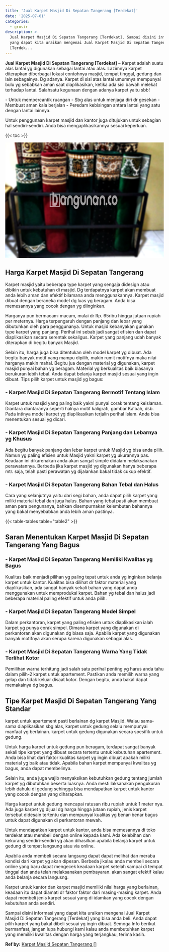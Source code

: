 ```yaml
---
title: 'Jual Karpet Masjid Di Sepatan Tangerang [Terdekat]'
date: '2025-07-01'
categories:
  - grosir
description: >-
  Jual Karpet Masjid Di Sepatan Tangerang [Terdekat]. Sampai disini informasi
  yang dapat kita uraikan mengenai Jual Karpet Masjid Di Sepatan Tangerang
  [Terdek...
---
```


**Jual Karpet Masjid Di Sepatan Tangerang \[Terdekat\]** – Karpet adalah suatu alas lantai yg digunakan sebagai lantai atau alas. Lazimnya karpet diterapkan diberbagai lokasi contohnya masjid, tempat tinggal, gedung dan lain sebagainya. Dg adanya. Karpet di sisi atas lantai umumnya mempunyai bulu yg sebabkan aman saat diaplikasikan, ketika ada sisi bawah melekat terhadap lantai. Salahsatu kegunaan dengan adanya karpet yaitu sbb!

\- Untuk mempercantik ruangan - Sbg alas untuk menjaga diri dr gesekan - Membuat aman kala berjalan - Peredam kebisingan antara lantai yang satu dengan lantai lainnya.

Untuk penggunaan karpet masjid dan kantor juga ditujukan untuk sebagian hal sendiri-sendiri. Anda bisa mengaplikasikannya sesuai keperluan.

{{< toc >}}

![Jual Karpet Masjid Di Sepatan Tangerang [Terdekat]](/images/grosir-karpet-murah-38.png)

## Harga Karpet Masjid Di Sepatan Tangerang

Karpet masjid yaitu beberapa type karpet yang sengaja didesign atau dibikin untuk kebutuhan di masjid. Dg terdapatnya karpet akan membuat anda lebih aman dan efektif bilamana anda menggunakannya. Karpet masjid dibuat dengan beraneka model dg luas yg beragam. Anda bisa memesannya yang cocok dengan yg diinginkan.

Harganya pun bermacam-macam, mulai dr Rp. 65ribu hingga jutaan rupiah per meternya. Harga terpengaruh dengan panjang dan lebar yang dibutuhkan oleh para penggunanya. Untuk masjid kebanyakan gunakan type karpet yang panjang. Perihal ini sebab jadi sangat efisien dan dapat diaplikasikan secara serentak sekaligus. Karpet yang panjang udah banyak diterapkan di begitu banyak Masjid.

Selain itu, harga juga bisa ditentukan oleh model karpet yg dibuat. Ada begitu banyak motif yang mampu dipilih, makin rumit motifnya maka nilai harganya makin mahal. Begitu jua dengan material yg digunakan, karpet masjid punyai bahan yg beragam. Material yg berkualitas baik biasanya berukuran lebih tebal. Anda dapat belanja karpet masjid sesuai yang ingin dibuat. Tips pilih karpet untuk masjid yg bagus:

### \- Karpet Masjid Di Sepatan Tangerang Bermotif Tentang Islam

Karpet untuk masjid yang paling baik yakni punyai corak tentang keislaman. Diantara diantaranya seperti halnya motif kaligrafi, gambar Ka’bah, dsb. Pada intinya model karpet yg diaplikasikan terjalin perihal Islam. Anda bisa menentukan sesuai yg dicari.

### \- Karpet Masjid Di Sepatan Tangerang Panjang dan Lebarnya yg Khusus

Ada begitu banyak panjang dan lebar karpet untuk Masjid yg bisa anda pilih. Namun yg paling efisien untuk Masjid yakni karpet yg ukurannya pas. Keadaan ini dikarenakan anda akan sangat simple didalam melaksanakan perawatannya. Berbeda jika karpet masjid yg digunakan hanya beberapa mtr. saja, telah pasti perawatan yg dijalankan bakal tidak cukup efektif.

### \- Karpet Masjid Di Sepatan Tangerang Bahan Tebal dan Halus

Cara yang selanjutnya yaitu dari segi bahan, anda dapat pilih karpet yang miliki material tebal dan juga halus. Bahan yang tebal pasti akan membuat aman para pengunanya, bahkan disempurnakan kelembutan bahannya yang bakal menyebabkan anda lebih aman pastinya.

{{< table-tables table="table2" >}}

## Saran Menentukan Karpet Masjid Di Sepatan Tangerang Yang Bagus

### \- Karpet Masjid Di Sepatan Tangerang Memiliki Kwalitas yg Bagus

Kualitas baik menjadi pilihan yg paling tepat untuk anda yg inginkan belanja karpet untuk kantor. Kualitas bisa dilihat dr faktor material yang diaplikasikan, ada sangat banyak sekali bahan yang dapat anda menggunakan untuk memproduksi karpet. Bahan yg tebal dan halus jadi beberapa material paling efektif untuk anda pilih.

### \- Karpet Masjid Di Sepatan Tangerang Model Simpel

Dalam perkantoran, karpet yang paling efisien untuk diaplikasikan ialah karpet yg punya corak simpel. Dimana karpet yang digunakan di perkantoran akan digunakan dg biasa saja. Apabila karpet yang digunakan banyak motifnya akan serupa karena digunakan sebagai alas.

### \- Karpet Masjid Di Sepatan Tangerang Warna Yang Tidak Terlihat Kotor

Pemilihan warna terhitung jadi salah satu perihal penting yg harus anda tahu dalam pilih-2 karpet untuk apartement. Pastikan anda memilih warna yang gelap dan tidak keluar disaat kotor. Dengan begitu, anda bakal dapat memakainya dg bagus.

## Tipe Karpet Masjid Di Sepatan Tangerang Yang Standar

karpet untuk apartement pasti berlainan dg karpet Masjid. Walau sama-sama diaplikasikan sbg alas, karpet untuk gedung selalu mempunyai manfaat yg berlainan. karpet untuk gedung digunakan secara spesifik untuk gedung.

Untuk harga karpet untuk gedung pun beragam, terdapat sangat banyak sekali tipe karpet yang dibuat secara tertentu untuk kebutuhan apartement. Anda bisa lihat dari faktor kualitas karpet yg ingin dibuat apakah miliki material yg baik atau tidak. Apabila bahan karpet mempunyai kwalitas yg bagus, anda dapat membelinya.

Selain itu, anda juga wajib menyaksikan kebutuhkan gedung tentang jumlah karpet yg dibutuhkan beserta luasnya. Anda mesti laksanakan pengukuran lebih dahulu di gedung sehingga bisa mendapatkan karpet untuk kantor yang cocok dengan yang diharapkan.

Harga karpet untuk gedung mencapai ratusan ribu rupiah untuk 1 meter nya. Ada juga karpet yg dijual dg harga hingga jutaan rupiah, jenis karpet tersebut didesain tertentu dan mempunyai kualitas yg benar-benar bagus untuk dapat digunakan di perkantoran mewah.

Untuk mendapatkan karpet untuk kantor, anda bisa memesannya di toko terdekat atau membeli dengan online kepada kami. Ada kelebihan dan kekurang sendiri-sendiri yg akan dihasilkan apabila belanja karpet untuk gedung di tempat langsung atau via online.

Apabila anda membeli secara langsung dapat dapat melihat dan meraba kondisi dari karpet yg akan dipesan. Berbeda jikalau anda membeli secara online yang baru dapat mengecek keadaan karpet setelah sampai di tempat tinggal dan anda telah melaksanakan pembayaran. akan sangat efektif kalau anda belanja secara langusng.

Karpet untuk kantor dan karpet masjid memiliki nilai harga yang berlainan, keadaan itu dapat diamati dr faktor faktor dari masing-masing karpet. Anda dapat membeli jenis karpet sesuai yang di idamkan yang cocok dengan kebutuhan anda sendiri.

Sampai disini informasi yang dapat kita uraikan mengenai Jual Karpet Masjid Di Sepatan Tangerang \[Terdekat\] yang bisa anda beli. Anda dapat pilih karpet yang bakal dibeli sesuai yg ingin dibuat. Semoga Info berikut bermanfaat, jangan lupa hubungi kami kalau anda membutuhkan karpet yang memiliki kwalitas dengan harga yang terjangkau, terima kasih.

**Ref by:**  [Karpet Masjid Sepatan Tangerang []](https://id.wikipedia.org/wiki/Karpet)
